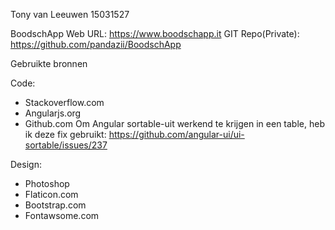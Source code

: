 Tony van Leeuwen
15031527

BoodschApp Web URL:	 	https://www.boodschapp.it
GIT Repo(Private):		https://github.com/pandazii/BoodschApp

Gebruikte bronnen

Code:
- Stackoverflow.com
- Angularjs.org
- Github.com
Om Angular sortable-uit werkend te krijgen in een table, heb ik deze fix gebruikt: https://github.com/angular-ui/ui-sortable/issues/237

Design:
- Photoshop
- Flaticon.com
- Bootstrap.com
- Fontawsome.com

